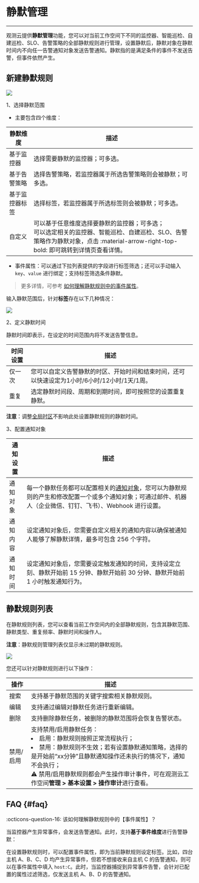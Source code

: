 # 静默管理
---

观测云提供**静默管理**功能，您可以对当前工作空间下不同的监控器、智能巡检、自建巡检、SLO、告警策略的全部静默规则进行管理，设置静默后，静默对象在静默时间内不向任一告警通知对象发送告警通知。静默指的是满足条件的事件不发送告警，但事件依然产生。


## 新建静默规则

![](img/monitor07.png)

1、选择静默范围

- 主要包含四个维度：

| 静默维度      | 描述           |
| ----------- | -------------- |
| 基于监控器      | 选择需要静默的监控器；可多选。           |
| 基于告警策略      | 选择告警策略，若监控器属于所选告警策略则会被静默；可多选。           |
| 基于监控器标签      | 选择标签，若监控器属于所选标签则会被静默；可多选。           |
| 自定义      | 可以基于任意维度选择要静默的监控器；可多选；<br/>可以选定相关的监控器、智能巡检、自建巡检、SLO、告警策略作为静默对象，点击 :material-arrow-right-top-bold: 即可跳转到详情页查看详情。          |


- 事件属性：可以通过下拉列表提供的字段进行标签筛选；还可以手动输入 `key`、`value` 进行绑定；支持标签筛选条件静默。

> 更多详情，可参考 [如何理解静默规则中的事件属性](#faq)。



<!--
支持多选、手动输入。通配符搜索：data* ; key 不允许通配，value 允许整个通配，也可以部分通配。

![](img/monitor30.png)
-->

输入静默范围后，针对**标签**存在以下几种情况：

![](img/logic.png)

<!--
???+ info "静默范围"

    静默范围必填，标签非必填。只有当同时满足【静默范围】和【标签】的条件时，静默才会生效。举例说明如下：

    假设静默范围选择 【监控器 A】和【智能巡检 B】，标签选择：【host:aaa】和【city:Shanghai】。当同时符合 监控器 A , host:aaa 以及 city:Shanghai 这三个条件时，该通知静默；当同时符合 智能巡检 B, host:aaa 以及 city:Shanghai 这三个条件时，该通知静默。
-->

2、定义静默时间

静默时间即表示，在设定的时间范围内将不发送告警信息。

| 时间设置      | 描述               |
| ----------- | --------------- |
| 仅一次      | 您可以自定义告警静默的时区、开始时间和结束时间，还可以快速设定为1小时/6小时/12小时/1天/1周。               |
| 重复      | 选定静默时间段、周期和到期时间，即可按照您的设置重复静默。               |

    
**注意**：调整[全局时区](../management/index.md#zone)不影响此处设置静默规则的静默时间。

3、配置通知对象

| 通知设置      | 描述               |
| ----------- | --------------- |
| 通知对象      | 每一个静默任务都可以配置相关的[通知对象](notify-object.md)，您可以为静默规则的产生和修改配置一个或多个通知对象；可通过邮件、机器人（企业微信、钉钉、飞书）、Webhook 进行设置。               |
| 通知内容      | 设定通知对象后，您需要自定义相关的通知内容以确保被通知人能够了解静默详情，最多可包含 256 个字符。               |
| 通知时间      | 设定通知对象后，您需要设定触发通知的时间，支持设定立刻、静默开始前 15 分钟、静默开始前 30 分钟、静默开始前 1 小时触发通知行为。               |


## 静默规则列表

在静默规则列表，您可以查看当前工作空间内的全部静默规则，包含其静默范围、静默类型、重复频率、静默时间和操作人。

**注意**：静默规则管理列表仅显示未过期的静默规则。

![](img/monitor08.png)

您还可以针对静默规则进行以下操作：

| 操作      | 描述                          |
| ----------- | ------------------------- |
| 搜索      | 支持基于静默范围的关键字搜索相关静默规则。      |
| 编辑      | 支持通过编辑对静默任务进行重新编辑。              |
| 删除      | 支持删除静默任务，被删除的静默范围将会恢复告警状态。                       |
| 禁用/启用      | 支持禁用/启用静默任务：<br/><li>启用：静默规则按照正常流程执行；<br/><li>禁用：静默规则不生效；若有设置静默通知策略，选择的是开始前“xx分钟”且静默通知操作还未执行的情况下，通知不会执行；<br/>:warning: 禁用/启用静默规则都会产生操作审计事件，可在观测云工作空间**管理 > 基本设置 > 操作审计**进行查看。                          |


<!--
## 静默管理示例

以主机静默为例，先配置静默规则：

![](img/monitor31.png)

在通知对象接收静默消息：

![](img/monitor32.png)
-->


## FAQ {#faq}

:octicons-question-16: 该如何理解静默规则中的【事件属性】？

当监控器产生异常事件，会发送告警通知。此时，支持**基于事件维度**进行告警静默：

在设置静默规则时，可以配置事件属性，即为当前静默规则设定标签。比如，四台主机 A、B、C、D 均产生异常事件，但若不想接收来自主机 C 的告警通知，则可以在事件属性中填入 `host:C`。此时，当监控器捕捉到异常事件告警，会针对已配置的属性过滤筛选，仅发送主机 A、B、D 的告警通知。


